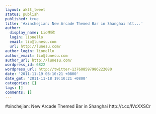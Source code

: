 ```yaml
---
layout: aktt_tweet
status: publish
published: true
title: '#xinchejian: New Arcade Themed Bar in Shanghai htt...'
author:
  display_name: Lio李欧
  login: lionello
  email: lio@lunesu.com
  url: http://lunesu.com/
author_login: lionello
author_email: lio@lunesu.com
author_url: http://lunesu.com/
wordpress_id: 6822
wordpress_url: http://twitter-137608597986222080
date: '2011-11-19 03:10:21 +0800'
date_gmt: '2011-11-18 19:10:21 +0800'
categories: []
tags: []
comments: []
---
```

<p>#xinchejian: New Arcade Themed Bar in Shanghai http://t.co/IVcXXSCr</p>
